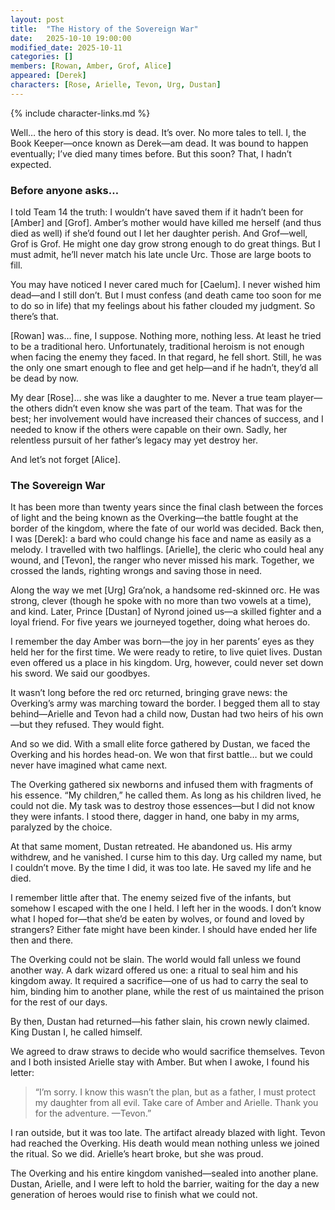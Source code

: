 ```yaml
---
layout: post
title:  "The History of the Sovereign War"
date:   2025-10-10 19:00:00
modified_date: 2025-10-11
categories: []
members: [Rowan, Amber, Grof, Alice]
appeared: [Derek]
characters: [Rose, Arielle, Tevon, Urg, Dustan]
---
```

{% include character-links.md %}

Well… the hero of this story is dead. It’s over. No more tales to tell. I, the Book Keeper—once known as Derek—am dead. It was bound to happen eventually; I’ve died many times before. But this soon? That, I hadn’t expected.

### Before anyone asks…
I told Team 14 the truth: I wouldn’t have saved them if it hadn’t been for [Amber] and [Grof]. Amber’s mother would have killed me herself (and thus died as well) if she’d found out I let her daughter perish. And Grof—well, Grof is Grof. He might one day grow strong enough to do great things. But I must admit, he’ll never match his late uncle Urc. Those are large boots to fill.

You may have noticed I never cared much for [Caelum]. I never wished him dead—and I still don’t. But I must confess (and death came too soon for me to do so in life) that my feelings about his father clouded my judgment. So there’s that.

[Rowan] was… fine, I suppose. Nothing more, nothing less. At least he tried to be a traditional hero. Unfortunately, traditional heroism is not enough when facing the enemy they faced. In that regard, he fell short. Still, he was the only one smart enough to flee and get help—and if he hadn’t, they’d all be dead by now.

My dear [Rose]… she was like a daughter to me. Never a true team player—the others didn’t even know she was part of the team. That was for the best; her involvement would have increased their chances of success, and I needed to know if the others were capable on their own. Sadly, her relentless pursuit of her father’s legacy may yet destroy her.

And let’s not forget [Alice].

### The Sovereign War
It has been more than twenty years since the final clash between the forces of light and the being known as the Overking—the battle fought at the border of the kingdom, where the fate of our world was decided.
Back then, I was [Derek]: a bard who could change his face and name as easily as a melody. I travelled with two halflings. [Arielle], the cleric who could heal any wound, and [Tevon], the ranger who never missed his mark. Together, we crossed the lands, righting wrongs and saving those in need.

Along the way we met [Urg] Gra’nok, a handsome red-skinned orc. He was strong, clever (though he spoke with no more than two vowels at a time), and kind. Later, Prince [Dustan] of Nyrond joined us—a skilled fighter and a loyal friend. For five years we journeyed together, doing what heroes do.

I remember the day Amber was born—the joy in her parents’ eyes as they held her for the first time. We were ready to retire, to live quiet lives. Dustan even offered us a place in his kingdom. Urg, however, could never set down his sword. We said our goodbyes.

It wasn’t long before the red orc returned, bringing grave news: the Overking’s army was marching toward the border. I begged them all to stay behind—Arielle and Tevon had a child now, Dustan had two heirs of his own—but they refused. They would fight.

And so we did. With a small elite force gathered by Dustan, we faced the Overking and his hordes head-on. We won that first battle… but we could never have imagined what came next.

The Overking gathered six newborns and infused them with fragments of his essence. “My children,” he called them. As long as his children lived, he could not die. My task was to destroy those essences—but I did not know they were infants. I stood there, dagger in hand, one baby in my arms, paralyzed by the choice.

At that same moment, Dustan retreated. He abandoned us. His army withdrew, and he vanished. I curse him to this day. Urg called my name, but I couldn’t move. By the time I did, it was too late. He saved my life and he died.

I remember little after that. The enemy seized five of the infants, but somehow I escaped with the one I held. I left her in the woods. I don’t know what I hoped for—that she’d be eaten by wolves, or found and loved by strangers? Either fate might have been kinder. I should have ended her life then and there.

The Overking could not be slain. The world would fall unless we found another way. A dark wizard offered us one: a ritual to seal him and his kingdom away. It required a sacrifice—one of us had to carry the seal to him, binding him to another plane, while the rest of us maintained the prison for the rest of our days.

By then, Dustan had returned—his father slain, his crown newly claimed. King Dustan I, he called himself.

We agreed to draw straws to decide who would sacrifice themselves. Tevon and I both insisted Arielle stay with Amber. But when I awoke, I found his letter:

> “I’m sorry. I know this wasn’t the plan, but as a father, I must protect my daughter from all evil. Take care of Amber and Arielle. Thank you for the adventure.
> —Tevon.”

I ran outside, but it was too late. The artifact already blazed with light. Tevon had reached the Overking. His death would mean nothing unless we joined the ritual. So we did. Arielle’s heart broke, but she was proud.

The Overking and his entire kingdom vanished—sealed into another plane. Dustan, Arielle, and I were left to hold the barrier, waiting for the day a new generation of heroes would rise to finish what we could not.